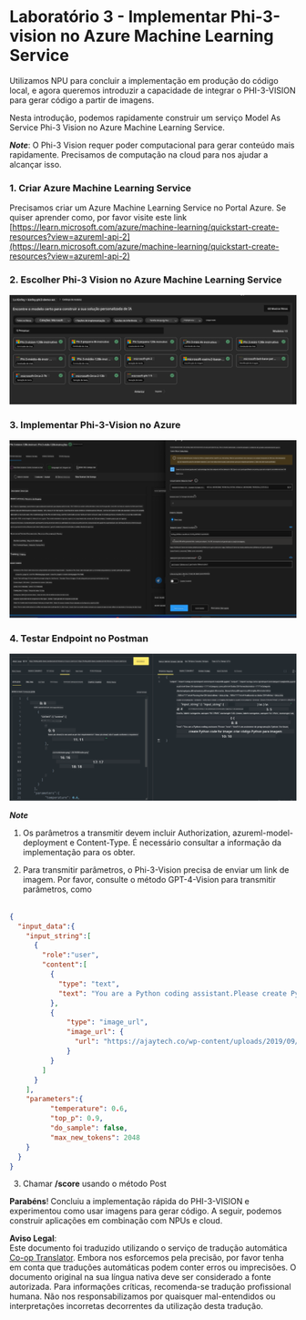 <!--
CO_OP_TRANSLATOR_METADATA:
{
  "original_hash": "20cb4e6ac1686248e8be913ccf6c2bc2",
  "translation_date": "2025-07-17T04:32:52+00:00",
  "source_file": "md/02.Application/02.Code/Phi3/VSCodeExt/HOL/Apple/03.DeployPhi3VisionOnAzure.md",
  "language_code": "pt"
}
-->
# **Laboratório 3 - Implementar Phi-3-vision no Azure Machine Learning Service**

Utilizamos NPU para concluir a implementação em produção do código local, e agora queremos introduzir a capacidade de integrar o PHI-3-VISION para gerar código a partir de imagens.

Nesta introdução, podemos rapidamente construir um serviço Model As Service Phi-3 Vision no Azure Machine Learning Service.

***Note***: O Phi-3 Vision requer poder computacional para gerar conteúdo mais rapidamente. Precisamos de computação na cloud para nos ajudar a alcançar isso.


### **1. Criar Azure Machine Learning Service**

Precisamos criar um Azure Machine Learning Service no Portal Azure. Se quiser aprender como, por favor visite este link [https://learn.microsoft.com/azure/machine-learning/quickstart-create-resources?view=azureml-api-2](https://learn.microsoft.com/azure/machine-learning/quickstart-create-resources?view=azureml-api-2)


### **2. Escolher Phi-3 Vision no Azure Machine Learning Service**

![Catalog](../../../../../../../../../translated_images/vison_catalog.f979823d5bde8aef2c37a3a9686f6c5d0c521f93730447798ea6fb580091443f.pt.png)


### **3. Implementar Phi-3-Vision no Azure**


![Deploy](../../../../../../../../../translated_images/vision_deploy.a8114ccd849a957272bf30959bdef166b21a0fac4c4f0129dab0106b97104772.pt.png)


### **4. Testar Endpoint no Postman**


![Test](../../../../../../../../../translated_images/vision_test.0b9c1b1d414131d03398c88fc1b79d839e7946c2ae5c9fd170a2894c271e2993.pt.png)


***Note***

1. Os parâmetros a transmitir devem incluir Authorization, azureml-model-deployment e Content-Type. É necessário consultar a informação da implementação para os obter.

2. Para transmitir parâmetros, o Phi-3-Vision precisa de enviar um link de imagem. Por favor, consulte o método GPT-4-Vision para transmitir parâmetros, como

```json

{
  "input_data":{
    "input_string":[
      {
        "role":"user",
        "content":[ 
          {
            "type": "text",
            "text": "You are a Python coding assistant.Please create Python code for image "
          },
          {
              "type": "image_url",
              "image_url": {
                "url": "https://ajaytech.co/wp-content/uploads/2019/09/index.png"
              }
          }
        ]
      }
    ],
    "parameters":{
          "temperature": 0.6,
          "top_p": 0.9,
          "do_sample": false,
          "max_new_tokens": 2048
    }
  }
}

```

3. Chamar **/score** usando o método Post

**Parabéns**! Concluiu a implementação rápida do PHI-3-VISION e experimentou como usar imagens para gerar código. A seguir, podemos construir aplicações em combinação com NPUs e cloud.

**Aviso Legal**:  
Este documento foi traduzido utilizando o serviço de tradução automática [Co-op Translator](https://github.com/Azure/co-op-translator). Embora nos esforcemos pela precisão, por favor tenha em conta que traduções automáticas podem conter erros ou imprecisões. O documento original na sua língua nativa deve ser considerado a fonte autorizada. Para informações críticas, recomenda-se tradução profissional humana. Não nos responsabilizamos por quaisquer mal-entendidos ou interpretações incorretas decorrentes da utilização desta tradução.